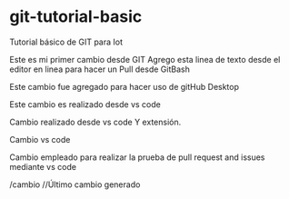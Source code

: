 # git-tutorial-basic
Tutorial básico de GIT para Iot

Este es mi primer cambio desde GIT
Agrego esta linea de texto desde el editor en linea para hacer un Pull desde GitBash

Este cambio fue agregado para hacer uso de gitHub Desktop

Este cambio es realizado desde vs code

Cambio realizado desde vs code Y extensión.

Cambio vs code

Cambio empleado para realizar la prueba de pull request and issues mediante vs code


/cambio
//Último cambio generado
